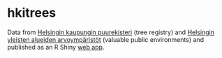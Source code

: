 # hkitrees

Data from [Helsingin kaupungin puurekisteri](https://hri.fi/data/fi/dataset/helsingin-kaupungin-puurekisteri) (tree registry) and [Helsingin yleisten alueiden arvoympäristöt](https://hri.fi/data/fi/dataset/helsingin-yleisten-alueiden-arvoymparistot) (valuable public environments) and published as an R Shiny [web app](https://ttso.shinyapps.io/hkitrees).
